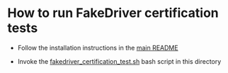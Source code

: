 # How to run FakeDriver certification tests
- Follow the installation instructions in the [main README](../)

- Invoke the [fakedriver_certification_test.sh](./fakedriver_certification_test.sh) bash script in this directory

